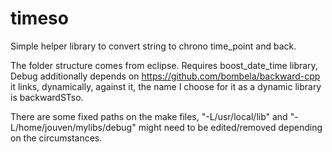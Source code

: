 # timeso
Simple helper library to convert string to chrono time_point and back.

The folder structure comes from eclipse. Requires boost_date_time library, Debug additionally depends on https://github.com/bombela/backward-cpp it links, dynamically, against it, the name I choose for it as a dynamic library is backwardSTso.

There are some fixed paths on the make files, "-L/usr/local/lib" and "-L/home/jouven/mylibs/debug" might need to be edited/removed depending on the circumstances.
